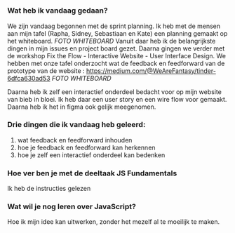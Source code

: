 # 

### Wat heb ik vandaag gedaan?
We zijn vandaag begonnen met de sprint planning. Ik heb met de mensen aan mijn tafel (Rapha, Sidney, Sebastiaan en Kate) een planning gemaakt op het whiteboard. *FOTO WHITEBOARD* Vanuit daar heb ik de belangrijkste dingen in mijn issues en project board gezet. 
Daarna gingen we verder met de workshop Fix the Flow - Interactive Website - User Interface Design. We hebben met onze tafel onderzocht wat de feedback en feedforward van de prototype van de website : https://medium.com/@WeAreFantasy/tinder-6dfca630ad53  *FOTO WHITEBOARD*

Daarna heb ik zelf een interactief onderdeel bedacht voor op mijn website van bieb in bloei. Ik heb daar een user story en een wire flow voor gemaakt. Daarna heb ik het in figma ook gelijk meegenomen. 

### Drie dingen die ik vandaag heb geleerd:
1. wat feedback en feedforward inhouden
2. hoe je feedback en feedforward kan herkennen
3. hoe je zelf een interactief onderdeel kan bedenken

### Hoe ver ben je met de deeltaak JS Fundamentals
Ik heb de instructies gelezen

### Wat wil je nog leren over JavaScript?
Hoe ik mijn idee kan uitwerken, zonder het mezelf al te moeilijk te maken.
